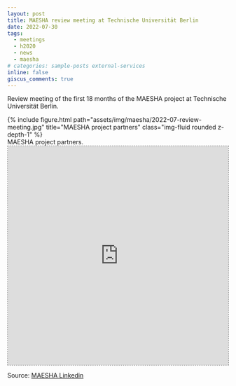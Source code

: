 ```yaml
---
layout: post
title: MAESHA review meeting at Technische Universität Berlin
date: 2022-07-30
tags:
  - meetings
  - h2020
  - news
  - maesha
# categories: sample-posts external-services
inline: false
giscus_comments: true
---
```


Review meeting of the first 18 months of the MAESHA project at Technische Universität Berlin.

<div class="row">
    <div class="col-sm mt-3 mt-md-0">
        {% include figure.html path="assets/img/maesha/2022-07-review-meeting.jpg" title="MAESHA project partners" class="img-fluid rounded z-depth-1" %}
    </div>
</div>
<div class="caption">
    MAESHA project partners.
</div>

<div class="l-page">
  <iframe src="https://www.linkedin.com/embed/feed/update/urn:li:share:6954832766479818752" frameborder='0' scrolling='no' height="500px" width="100%" style="border: 1px dashed grey;"></iframe>
</div>

Source: [MAESHA Linkedin](https://www.linkedin.com/posts/h2020-maesha_mayotte-activity-6954832767419355136-qWIa?utm_source=linkedin_share&utm_medium=member_desktop_web)